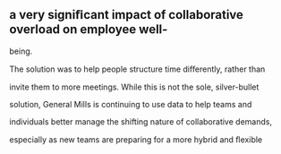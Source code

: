 ## a very signiﬁcant impact of collaborative overload on employee well-

being.

The solution was to help people structure time diﬀerently, rather than

invite them to more meetings. While this is not the sole, silver-bullet

solution, General Mills is continuing to use data to help teams and

individuals better manage the shifting nature of collaborative demands,

especially as new teams are preparing for a more hybrid and ﬂexible